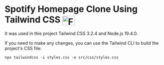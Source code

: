 # Spotify Homepage Clone Using Tailwind CSS <img align="center" alt="Felype-Tw" height="30" width="40" src="https://cdn.jsdelivr.net/gh/devicons/devicon/icons/tailwindcss/tailwindcss-plain.svg">
 
It was used in this project Tailwind CSS 3.2.4 and Node.js 19.4.0.


 If you need to make any changes, you can use the Tailwind CLI to build the project's CSS file:
 ```
 npx tailwindcss -i styles.css -o src/css/styles.css
 ```
